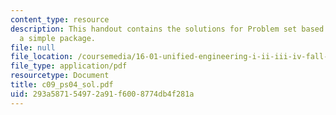 ```yaml
---
content_type: resource
description: This handout contains the solutions for Problem set based on writing
  a simple package.
file: null
file_location: /coursemedia/16-01-unified-engineering-i-ii-iii-iv-fall-2005-spring-2006/293a587154972a91f6008774db4f281a_c09_ps04_sol.pdf
file_type: application/pdf
resourcetype: Document
title: c09_ps04_sol.pdf
uid: 293a5871-5497-2a91-f600-8774db4f281a
---
```

